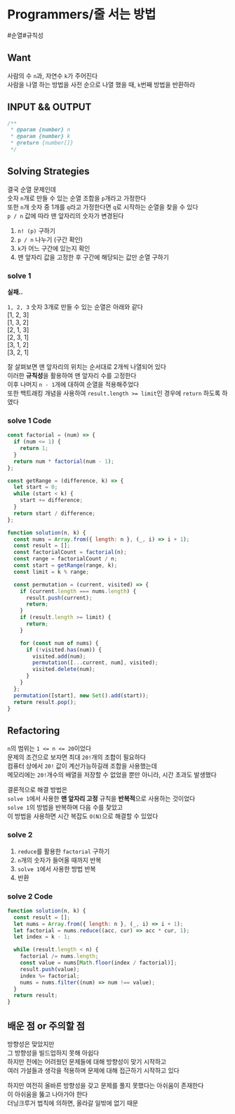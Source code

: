 # Programmers/줄 서는 방법

#순열#규칙성

## Want

사람의 수 `n`과, 자연수 `k`가 주어진다  
사람을 나열 하는 방법을 사전 순으로 나열 했을 때, `k`번째 방법을 반환하라

## INPUT && OUTPUT

```js
/**
 * @param {number} n
 * @param {number} k
 * @return {number[]}
 */
```

## Solving Strategies

결국 순열 문제인데  
숫자 `n`개로 만들 수 있는 순열 조합을 `p`개라고 가정한다  
또한 `n`개 숫자 중 1개를 `q`라고 가정한다면 `q`로 시작하는 순열을 찾을 수 있다  
`p / n` 값에 따라 맨 앞자리의 숫자가 변경된다

1. `n! (p)` 구하기
2. `p / n` 나누기 (구간 확인)
3. `k`가 어느 구간에 있는지 확인
4. 맨 앞자리 값을 고정한 후 구간에 해당되는 값만 순열 구하기

### solve 1

**실패..**

`1, 2, 3` 숫자 3개로 만들 수 있는 순열은 아래와 같다  
[1, 2, 3]  
[1, 3, 2]  
[2, 1, 3]  
[2, 3, 1]  
[3, 1, 2]  
[3, 2, 1]

잘 살펴보면 맨 앞자리의 위치는 순서대로 2개씩 나열되어 있다  
이러한 **규칙성**을 활용하여 맨 앞자리 수를 고정한다  
이후 나머지 `n - 1`개에 대하여 순열을 적용해주었다  
또한 백트래킹 개념을 사용하여 `result.length >= limit`인 경우에 `return` 하도록 하였다

### solve 1 Code

```js
const factorial = (num) => {
  if (num <= 1) {
    return 1;
  }
  return num * factorial(num - 1);
};

const getRange = (difference, k) => {
  let start = 0;
  while (start < k) {
    start += difference;
  }
  return start / difference;
};

function solution(n, k) {
  const nums = Array.from({ length: n }, (_, i) => i + 1);
  const result = [];
  const factorialCount = factorial(n);
  const range = factorialCount / n;
  const start = getRange(range, k);
  const limit = k % range;

  const permutation = (current, visited) => {
    if (current.length === nums.length) {
      result.push(current);
      return;
    }
    if (result.length >= limit) {
      return;
    }

    for (const num of nums) {
      if (!visited.has(num)) {
        visited.add(num);
        permutation([...current, num], visited);
        visited.delete(num);
      }
    }
  };
  permutation([start], new Set().add(start));
  return result.pop();
}
```

## Refactoring

`n`의 범위는 `1 <= n <= 20`이었다  
문제의 조건으로 보자면 최대 `20!`개의 조합이 필요하다  
컴퓨터 상에서 `20!` 값이 계산가능하길래 조합을 사용했는데  
메모리에는 `20!`개수의 배열을 저장할 수 없었을 뿐만 아니라, 시간 초과도 발생했다

결론적으로 해결 방법은  
`solve 1`에서 사용한 **맨 앞자리 고정** 규칙을 **반복적**으로 사용하는 것이었다  
`solve 1`의 방법을 반복하며 다음 수를 찾았고  
이 방법을 사용하면 시간 복잡도 `O(N)`으로 해결할 수 있었다

### solve 2

1. `reduce`를 활용한 `factorial` 구하기
2. `n`개의 숫자가 들어올 때까지 반복
3. `solve 1`에서 사용한 방법 반복
4. 반환

### solve 2 Code

```js
function solution(n, k) {
  const result = [];
  let nums = Array.from({ length: n }, (_, i) => i + 1);
  let factorial = nums.reduce((acc, cur) => acc * cur, 1);
  let index = k - 1;

  while (result.length < n) {
    factorial /= nums.length;
    const value = nums[Math.floor(index / factorial)];
    result.push(value);
    index %= factorial;
    nums = nums.filter((num) => num !== value);
  }
  return result;
}
```

## 배운 점 or 주의할 점

방향성은 맞았지만  
그 방향성을 빌드업하지 못해 아쉽다  
하지만 전에는 어려웠던 문제들에 대해 방향성이 맞기 시작하고  
여러 가설들과 생각을 적용하며 문제에 대해 접근하기 시작하고 있다

하지만 여전히 올바른 방향성을 갖고 문제를 풀지 못했다는 아쉬움이 존재한다  
이 아쉬움을 뚫고 나아가야 한다  
더닝크루거 법칙에 의하면, 올라갈 일밖에 없기 때문
